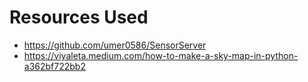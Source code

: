 # Resources Used
- https://github.com/umer0586/SensorServer
- https://viyaleta.medium.com/how-to-make-a-sky-map-in-python-a362bf722bb2
